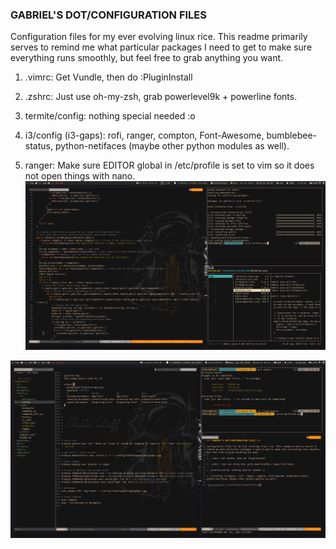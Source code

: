 ### GABRIEL'S DOT/CONFIGURATION FILES ###

Configuration files for my ever evolving linux rice. This readme primarily serves to 
remind me what particular packages I need to get to make sure everything runs smoothly,
but feel free to grab anything you want.

1. .vimrc: Get Vundle, then do :PluginInstall 

2. .zshrc: Just use oh-my-zsh, grab powerlevel9k + powerline fonts. 

3. termite/config: nothing special needed :o

4. i3/config (i3-gaps): rofi, ranger, compton, Font-Awesome, bumblebee-status,
python-netifaces (maybe other python modules as well).

5. ranger: Make sure EDITOR global in /etc/profile is set to vim so it does not open
things with nano.
![Screenshot](/i3/wallpapers/workflow.png)

![Screenshot](/i3/wallpapers/workflow2.png)
